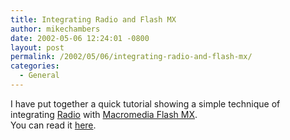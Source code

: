 ```yaml
---
title: Integrating Radio and Flash MX
author: mikechambers
date: 2002-05-06 12:24:01 -0800
layout: post
permalink: /2002/05/06/integrating-radio-and-flash-mx/
categories:
  - General
---
```



I have put together a quick tutorial showing a simple technique of integrating [Radio][1] with [Macromedia Flash MX][2].  
You can read it [here][3].

 [1]: http://radio.userland.com
 [2]: http://www.macromedia.com/flash/
 [3]: http://radio.weblogs.com/0106797/categories/examples/2002/05/05.html#a53